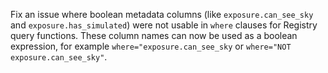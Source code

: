 Fix an issue where boolean metadata columns (like `exposure.can_see_sky` and
`exposure.has_simulated`) were not usable in `where` clauses for Registry query
functions.  These column names can now be used as a boolean expression, for
example `where="exposure.can_see_sky` or `where="NOT exposure.can_see_sky"`.
